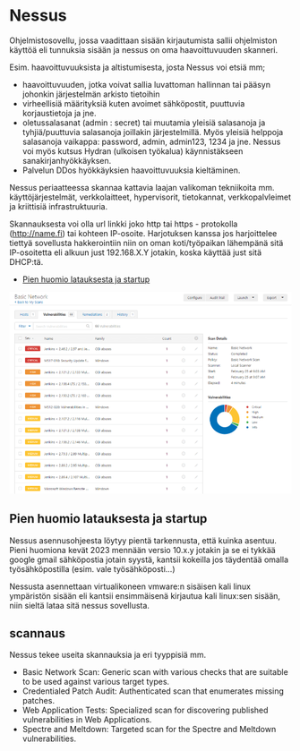 # Nessus

Ohjelmistosovellu, jossa vaadittaan sisään kirjautumista sallii ohjelmiston käyttöä eli tunnuksia sisään ja nessus on oma haavoittuvuuden skanneri. 

Esim. haavoittuvuuksista ja altistumisesta, josta Nessus voi etsiä mm;
- haavoittuvuuden, jotka voivat sallia luvattoman hallinnan tai pääsyn johonkin järjestelmän arkisto tietoihin
- virheellisiä määrityksiä kuten avoimet sähköpostit, puuttuvia korjaustietoja ja jne.
- oletussalasanat (admin : secret) tai muutamia yleisiä salasanoja ja tyhjiä/puuttuvia salasanoja joillakin järjestelmillä. Myös yleisiä helppoja salasanoja vaikappa: password, admin, admin123, 1234 ja jne. Nessus voi myös kutsus Hydran (ulkoisen työkalua) käynnistäkseen sanakirjanhyökkäyksen.
- Palvelun DDos hyökkäyksien haavoittuvuuksia kieltäminen.

Nessus periaatteessa skannaa kattavia laajan valikoman tekniikoita mm. käyttöjärjestelmät, verkkolaitteet, hypervisorit, tietokannat, verkkopalvleimet ja kriittisiä infrastruktuuria. 

Skannauksesta voi olla url linkki joko http tai https - protokolla (http://name.fi) tai kohteen IP-osoite. Harjotuksen kanssa jos harjoittelee tiettyä sovellusta hakkerointiin niin on oman koti/työpaikan lähempänä sitä IP-osoitetta eli alkuun just 192.168.X.Y jotakin, koska käyttää just sitä DHCP:tä.

* [Pien huomio latauksesta ja startup](#pien-huomio-latauksesta-ja-startup)

![Alt text](nessus_image/nessus_1.png)

## Pien huomio latauksesta ja startup

Nessus asennusohjeesta löytyy pientä tarkennusta, että kuinka asentuu. Pieni huomiona kevät 2023 mennään versio 10.x.y jotakin ja se ei tykkää google gmail sähköpostia jotain syystä, kantsii kokeilla jos täydentää omalla työsähköpostilla (esim. vale työsähköposti...)

Nessusta asennettaan virtualikoneen vmware:n sisäisen kali linux ympäristön sisään eli kantsii ensimmäisenä kirjautua kali linux:sen sisään, niin sieltä lataa sitä nessus sovellusta.


## scannaus

Nessus tekee useita skannauksia ja eri tyyppisiä mm.
-  Basic Network Scan: Generic scan with various checks that are suitable to be used against various target types.
-  Credentialed Patch Audit: Authenticated scan that enumerates missing patches.
-  Web Application Tests: Specialized scan for discovering published vulnerabilities in Web Applications.
-  Spectre and Meltdown: Targeted scan for the Spectre and Meltdown vulnerabilities.





